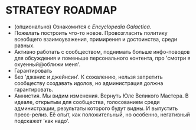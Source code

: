 # STRATEGY ROADMAP


+ (опционально) Ознакомится с *Encyclopedia Galactica*.
+ Пожелать построить что-то новое. Провозгласить политику всеобщего взаимоуважения, примирения и достоинства, среди равных.
+ Активно работать с сообществом, поднимать больше инфо-поводов для обсуждения и поменьше персонального контента, про 'смотри я охуенный@оближи меня'.
+ Гарантировать
+ Без 'джанис и джейнсин'. К сожалению, нельзя запретить сообществу создавать идолов, но администрация должна гарантировать.
+ Амнистия. Мы видим изменения. Вернуть Юле Великого Мастера. В идеале, открытым для сообщества, голосованием среди администрации, результаты которого будут видны. И выпустить пресс-релиз. Её опыт, как положительный, но особенно, негативный подскажет 'как надо'.
